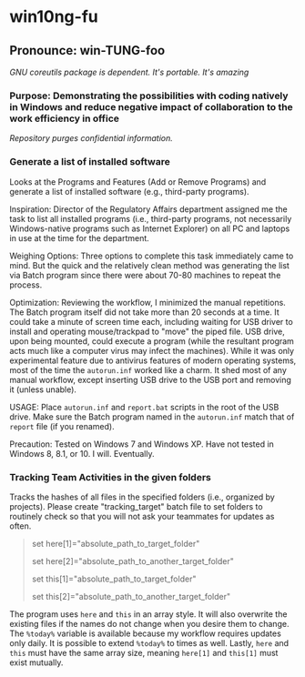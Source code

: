 # win10ng-fu

## Pronounce: win-TUNG-foo

_GNU coreutils package is dependent. It's portable. It's amazing_

### Purpose: Demonstrating the possibilities with coding natively in Windows and reduce negative impact of collaboration to the work efficiency in office

_Repository purges confidential information._

### Generate a list of installed software

Looks at the Programs and Features (Add or Remove Programs) and generate a list of installed software (e.g., third-party programs).

Inspiration: Director of the Regulatory Affairs department assigned me the task to list all installed programs (i.e., third-party programs, not necessarily Windows-native programs such as Internet Explorer) on all PC and laptops in use at the time for the department.

Weighing Options: Three options to complete this task immediately came to mind. But the quick and the relatively clean method was generating the list via Batch program since there were about 70-80 machines to repeat the process.

Optimization: Reviewing the workflow, I minimized the manual repetitions. The Batch program itself did not take more than 20 seconds at a time. It could take a minute of screen time each, including waiting for USB driver to install and operating mouse/trackpad to "move" the piped file. USB drive, upon being mounted, could execute a program (while the resultant program acts much like a computer virus may infect the machines). While it was only experimental feature due to antivirus features of modern operating systems, most of the time the `autorun.inf` worked like a charm. It shed most of any manual workflow, except inserting USB drive to the USB port and removing it (unless unable).

USAGE: Place `autorun.inf` and `report.bat` scripts in the root of the USB drive. Make sure the Batch program named in the `autorun.inf` match that of `report` file (if you renamed).

Precaution: Tested on Windows 7 and Windows XP. Have not tested in Windows 8, 8.1, or 10. I will. Eventually.

### Tracking Team Activities in the given folders

Tracks the hashes of all files in the specified folders (i.e., organized by projects). Please create "tracking_target" batch file to set folders to routinely check so that you will not ask your teammates for updates as often.

> set here[1]="absolute_path_to_target_folder"
>
> set here[2]="absolute_path_to_another_target_folder"
>
> set this[1]="absolute_path_to_target_folder"
>
> set this[2]="absolute_path_to_another_target_folder"


The program uses `here` and `this` in an array style. It will also overwrite the existing files if the names do not change when you desire them to change. The `%today%` variable is available because my workflow requires updates only daily. It is possible to extend `%today%` to times as well. Lastly, `here` and `this` must have the same array size, meaning `here[1]` and `this[1]` must exist mutually.
